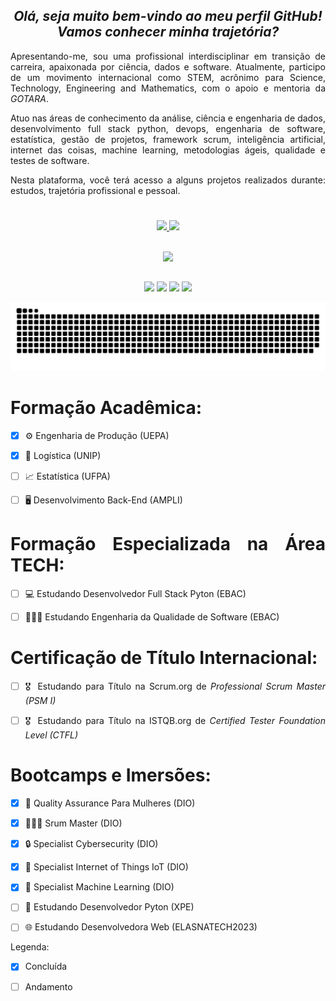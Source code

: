 <span align="center">


## *Olá, seja muito bem-vindo ao meu perfil GitHub! Vamos conhecer minha trajetória?*

</span>

<span align="justify">
  
Apresentando-me, sou uma profissional interdisciplinar em transição de carreira, apaixonada por ciência, dados e software. Atualmente, participo de um movimento internacional como STEM, acrônimo para Science, Technology, Engineering and Mathematics, com o apoio e mentoria da *GOTARA*. 

Atuo nas áreas de conhecimento da análise, ciência e engenharia de dados, desenvolvimento full stack python, devops, engenharia de software, estatística, gestão de projetos, framework scrum, inteligência artificial, internet das coisas, machine learning, metodologias ágeis, qualidade e testes de software. 

Nesta plataforma, você terá acesso a alguns projetos realizados durante: estudos, trajetória profissional e pessoal.
  
</span>

#

<span align="center">
  
<div align="center">
  <a href="https://github.com/JessicaTeixeiraAraujo">
  <img height="180em" src="https://github-readme-stats.vercel.app/api?username=JessicaTeixeiraAraujo&show_icons=true&theme=codeSTACKr&include_all_commits=true&count_private=true"/>
  <img height="180em" src="https://github-readme-stats.vercel.app/api/top-langs/?username=JessicaTeixeiraAraujo&layout=compact&langs_count=7&theme=codeSTACKr"/>
</div>
<div style="display: inline_block"><br>
<p align="center">
  <a href="https://skillicons.dev">
    <img src="https://skillicons.dev/icons?i=arduino,aws,azure,c,cs,cpp,css,discord,django,dotnet,dynamodb,eclipse,figma,git,github,gitlab,gherkin,gtk,haxe,html,java,js,jenkins,jest,jquery,latex,kubernetes,matlab,maven,mysql,nodejs,postgres,powershell,postgres,py,pytorch,r,react,redux,sass,spring,selenium,tensorflow,ts,unity,v,visualstudio,vscode" />
  </a>
</p>          
</div>
  
  ##
 
<div> 
   <a href="https://www.instagram.com/jessica.teixeira.araujo/"><img src="https://img.shields.io/badge/-Instagram-%23E4405F?style=for-the-badge&logo=instagram&logoColor=white" target="_blank"></a>
 	<a href="https://twitter.com/jessica_taraujo" target="_blank"><img src="https://img.shields.io/badge/Twitch-9146FF?style=for-the-badge&logo=twitch&logoColor=white" target="_blank"></a>
  <a href = "mailto:jessicateixeiraaraujo@gmail.com"><img src="https://img.shields.io/badge/-Gmail-%23333?style=for-the-badge&logo=gmail&logoColor=white" target="_blank"></a>
  <a href="https://www.linkedin.com/in/jessica-teixeira-araujo-666066156/" target="_blank"><img src="https://img.shields.io/badge/-LinkedIn-%230077B5?style=for-the-badge&logo=linkedin&logoColor=white" target="_blank"></a> 
 
  ![Snake animation](https://raw.githubusercontent.com/Platane/snk/output/github-contribution-grid-snake.svg)
 
</div>
  
  </span>
  

  
<span align="justify">
 
# Formação Acadêmica:

- [x] ⚙   Engenharia de Produção (UEPA)

- [x] 🚆  Logística (UNIP)

- [ ] 📈  Estatística (UFPA)

- [ ] 🖥️  Desenvolvimento Back-End (AMPLI)


# Formação Especializada na Área TECH:

- [ ] 💻  Estudando Desenvolvedor Full Stack Pyton (EBAC)
  
- [ ] 👩🏻‍💻  Estudando Engenharia da Qualidade de Software (EBAC)


# Certificação de Título Internacional: 

- [ ] 🎖️  Estudando para Título na Scrum.org de *Professional Scrum Master (PSM I)*

- [ ] 🎖️  Estudando para Título na ISTQB.org de *Certified Tester Foundation Level (CTFL)*
 

# Bootcamps e Imersões:

- [x] 🐞  Quality Assurance Para Mulheres (DIO)

- [x] 👩🏻‍💼  Srum Master (DIO)

- [x] 🔒  Specialist Cybersecurity (DIO)
  
- [x] 🤖  Specialist Internet of Things IoT (DIO)

- [x] 🚀  Specialist Machine Learning (DIO)

- [ ] 🐍  Estudando Desenvolvedor Pyton (XPE)

- [ ] 🌐  Estudando Desenvolvedora Web (ELASNATECH2023)

  
Legenda:
  
- [x] Concluída
  
- [ ] Andamento
  
</span>
